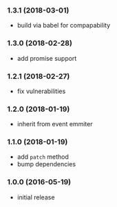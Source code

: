 
<a name="1.3.1"></a>
### 1.3.1 (2018-03-01)

 * build via babel for compapability

<a name="1.3.0"></a>
### 1.3.0 (2018-02-28)

 * add promise support


<a name="1.2.1"></a>
### 1.2.1 (2018-02-27)

 * fix vulnerabilities


<a name="1.2.0"></a>
### 1.2.0 (2018-01-19)

 * inherit from event emmiter


<a name="1.1.0"></a>
### 1.1.0 (2018-01-19)

 * add `patch` method
 * bump dependencies


<a name="1.0.0"></a>
### 1.0.0 (2016-05-19)

 * initial release
